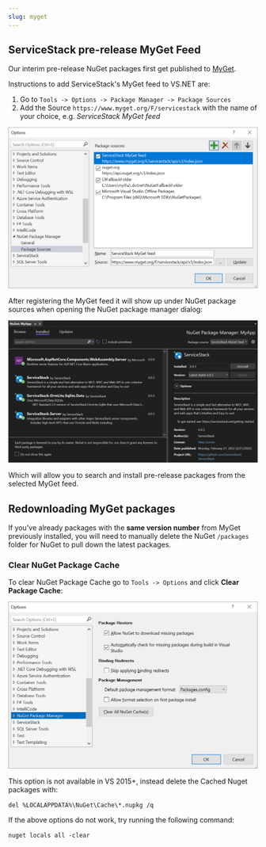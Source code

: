 ```yaml
---
slug: myget
---
```

## ServiceStack pre-release MyGet Feed

Our interim pre-release NuGet packages first get published to [MyGet](https://www.myget.org/).

Instructions to add ServiceStack's MyGet feed to VS.NET are:

  1. Go to `Tools -> Options -> Package Manager -> Package Sources`
  2. Add the Source `https://www.myget.org/F/servicestack` with the name of your choice, e.g. _ServiceStack MyGet feed_

![NuGet Package Sources](https://raw.githubusercontent.com/ServiceStack/Assets/master/img/wikis/myget/package-sources.png)

After registering the MyGet feed it will show up under NuGet package sources when opening the NuGet package manager dialog:

![NuGet Package Manager](https://raw.githubusercontent.com/ServiceStack/Assets/master/img/wikis/myget/package-manager-ui.png)

Which will allow you to search and install pre-release packages from the selected MyGet feed.

## Redownloading MyGet packages

If you've already packages with the **same version number** from MyGet previously installed, you will need to manually delete the NuGet `/packages` folder for NuGet to pull down the latest packages.

### Clear NuGet Package Cache

To clear NuGet Package Cache go to `Tools -> Options` and click **Clear Package Cache**:

![Clear Packages Cache](https://raw.githubusercontent.com/ServiceStack/Assets/master/img/wikis/myget/clear-package-cache.png)

This option is not available in VS 2015+, instead delete the Cached Nuget packages with:

    del %LOCALAPPDATA%\NuGet\Cache\*.nupkg /q

If the above options do not work, try running the following command:

    nuget locals all -clear